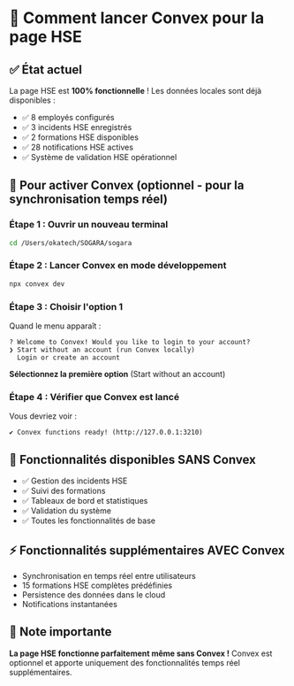 # 🚀 Comment lancer Convex pour la page HSE

## ✅ État actuel
La page HSE est **100% fonctionnelle** ! Les données locales sont déjà disponibles :
- ✅ 8 employés configurés
- ✅ 3 incidents HSE enregistrés  
- ✅ 2 formations HSE disponibles
- ✅ 28 notifications HSE actives
- ✅ Système de validation HSE opérationnel

## 📡 Pour activer Convex (optionnel - pour la synchronisation temps réel)

### Étape 1 : Ouvrir un nouveau terminal
```bash
cd /Users/okatech/SOGARA/sogara
```

### Étape 2 : Lancer Convex en mode développement
```bash
npx convex dev
```

### Étape 3 : Choisir l'option 1
Quand le menu apparaît :
```
? Welcome to Convex! Would you like to login to your account?
❯ Start without an account (run Convex locally)
  Login or create an account
```
**Sélectionnez la première option** (Start without an account)

### Étape 4 : Vérifier que Convex est lancé
Vous devriez voir :
```
✔ Convex functions ready! (http://127.0.0.1:3210)
```

## 🎯 Fonctionnalités disponibles SANS Convex
- ✅ Gestion des incidents HSE
- ✅ Suivi des formations
- ✅ Tableaux de bord et statistiques
- ✅ Validation du système
- ✅ Toutes les fonctionnalités de base

## ⚡ Fonctionnalités supplémentaires AVEC Convex
- Synchronisation en temps réel entre utilisateurs
- 15 formations HSE complètes prédéfinies
- Persistence des données dans le cloud
- Notifications instantanées

## 📌 Note importante
**La page HSE fonctionne parfaitement même sans Convex !** 
Convex est optionnel et apporte uniquement des fonctionnalités temps réel supplémentaires.
